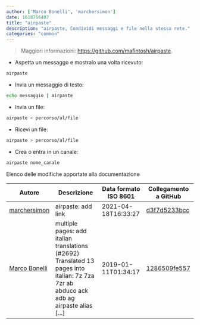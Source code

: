 ```yaml
---
author: ['Marco Bonelli', 'marchersimon']
date: 1618756407
title: "airpaste"
description: "airpaste, Condividi messaggi e file nella stessa rete."
categories: "common"
---
```

> Maggiori informazioni: <https://github.com/mafintosh/airpaste>.

- Aspetta un messaggo e mostralo una volta ricevuto:

```bash
airpaste
```

- Invia un messaggio di testo:

```bash
echo messaggio | airpaste
```

- Invia un file:

```bash
airpaste < percorso/al/file
```

- Ricevi un file:

```bash
airpaste > percorso/al/file
```

- Crea o entra in un canale:

```bash
airpaste nome_canale
```
Elenco delle modifiche apportate alla documentazione


Autore | Descrizione | Data formato ISO 8601 | Collegamento a GitHub
------|-----|-----|-----
[marchersimon](mailto:marchersimon@zohomail.eu) | airpaste: add link | 2021-04-18T16:33:27 | [d3f7d5233bcc](https://github.com/tldr-pages/tldr/commit/d3f7d5233bcc59c9b3b92bc9640212b8ddd3755d)
[Marco Bonelli](mailto:mebeim@users.noreply.github.com) | multiple pages: add italian translations (#2692) Translated 13 pages into italian: 7z 7za 7zr ab abduco ack adb ag airpaste alias [...] | 2019-01-11T01:34:17 | [1286509fe557](https://github.com/tldr-pages/tldr/commit/1286509fe557aaa701a1ebe07ce0c5c0b7ef6959)

